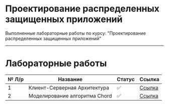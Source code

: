 # Проектирование распределенных защищенных приложений
Выполненные лабораторные работы по курсу: "Проектирование распределенных защищенных приложений"
____

# Лабораторные работы

 № Л/р | Название | Статус| Ссылка
 ----- |----------|-------|------
 1 | Клиент-Серверная Архитектура |✅| [Ссылка](https://github.com/nvnovitskiy/designing-distributed-secure-applications/tree/main/Client-Server%20Architecture)
 2 | Моделирование алгоритма Chord |✅| [Ссылка](https://github.com/nvnovitskiy/2022-DDSA/tree/main/Modeling%20of%20the%20Chord%20algorithm)
